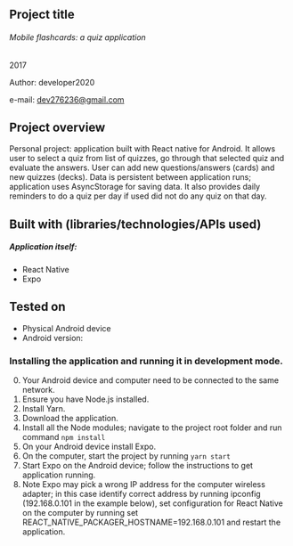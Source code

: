 ## Project title
###### Mobile flashcards: a quiz application

2017

Author:  developer2020 

e-mail:  dev276236@gmail.com


## Project overview
Personal project:
application built with React native for Android. It allows user to select a quiz 
from list of quizzes, go through that selected quiz and 
evaluate the answers. User can add new questions/answers (cards) 
and new quizzes (decks). Data is persistent between application 
runs; application uses AsyncStorage for saving data. 
It also provides daily reminders to do a quiz per day if used did not 
do any quiz on that day. 

## Built with (libraries/technologies/APIs used)
##### Application itself:
* React Native 
* Expo

## Tested on
* Physical Android device 
* Android version: 

### Installing the application and running it in development mode.
0. Your Android device and computer need to be connected to the same network.
1. Ensure you have Node.js installed.
2. Install Yarn. 
3. Download the application. 
4. Install all the Node modules; navigate to the project root folder and 
run command
`npm install` 
5. On your Android device install Expo.
6. On the computer, start the project by running 
`yarn start` 
7. Start Expo on the Android device; follow the instructions to get application running.
8. Note Expo may pick a wrong IP address for the computer wireless adapter; 
in this case identify correct address by running ipconfig (192.168.0.101 in the example below), set configuration for React Native on the computer by running 
set REACT_NATIVE_PACKAGER_HOSTNAME=192.168.0.101
and restart the application.
